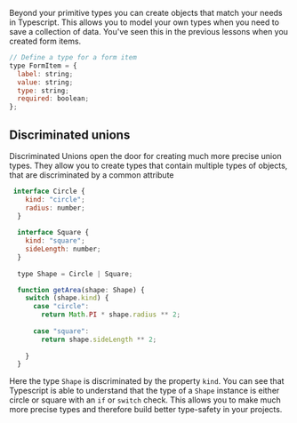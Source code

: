 Beyond your primitive types you can create objects that match your needs in Typescript. This allows you to model your own types when you need to save a collection of data. You've seen this in the previous lessons when you created form items. 

```js
// Define a type for a form item
type FormItem = {
  label: string;
  value: string;
  type: string;
  required: boolean;
};
```

## Discriminated unions

Discriminated Unions open the door for creating much more precise union types. They allow you to create types that contain multiple types of objects, that are discriminated by a common attribute

```js
 interface Circle {
    kind: "circle";
    radius: number;
  }
   
  interface Square {
    kind: "square";
    sideLength: number;
  }
   
  type Shape = Circle | Square;

  function getArea(shape: Shape) {
    switch (shape.kind) {
      case "circle":
        return Math.PI * shape.radius ** 2;
                          
      case "square":
        return shape.sideLength ** 2;
                
    }
  }
```

Here the type `Shape` is discriminated by the property `kind`. You can see that Typescript is able to understand that the type of a `Shape` instance is either circle or square with an `if` or `switch` check. This allows you to make much more precise types and therefore build better type-safety in your projects.
